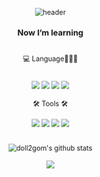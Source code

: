 <div align="center">
  
![header](https://capsule-render.vercel.app/api?height=230&type=waving&color=gradient&text=shinhye%20Kim's%20GitHub&fontSize=55&fontAlignY=35&desc=welcome&descSize=25&descAlignY=55&animation=twinkling)

### Now I’m learning

<br>💻 Language👩🏻‍💻
<br>
<br>

<img src="https://img.shields.io/badge/Python-3766AB?style=flat-square&logo=Python&logoColor=white"/></a>
<img src="https://img.shields.io/badge/MySQL-4479A1?style=flat-square&logo=MySQL&logoColor=white"/></a>
<img src="https://img.shields.io/badge/HTML5-E34F26?style=flat&logo=HTML5&logoColor=white" />
<img src="https://img.shields.io/badge/CSS3-1572B6?style=flat-square&logo=CSS3&logoColor=white" />
<br>
<br>
🛠️ Tools 🛠️
<br>
<br>
<img src="https://img.shields.io/badge/Git-F05032?style=flat-square&logo=Git&logoColor=white"/></a>
<img src="https://img.shields.io/badge/GitHub-181717?style=flat-square&logo=github&logoColor=white"/></a>
<img src="https://img.shields.io/badge/Visual Studio Code-007ACC?style=flat&logo=Visual Studio Code&logoColor=ffffff"/></a>
<img src="https://img.shields.io/badge/Notion-white?style=flat&logo=Notion&logoColor=black"/></a>
<br>
<br>

![doll2gom's github stats](https://github-readme-stats.vercel.app/api?username=doll2gom&show_icons=true&theme=radical)
<br>
<br>
<img src="https://github-readme-stats.vercel.app/api/top-langs/?username=doll2gom&layout=compact&theme=tokyonight">
<br>
<br>
